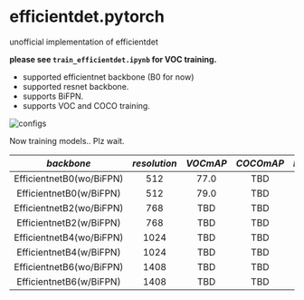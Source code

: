 # efficientdet.pytorch
unofficial implementation of efficientdet

**please see `train_efficientdet.ipynb` for VOC training.**

- supported efficientnet backbone (B0 for now)
- supported resnet backbone.
- supports BiFPN.
- supports VOC and COCO training.

![configs](https://miro.medium.com/max/678/1*hGTQY4XHbAtPch7nLEp12g.png)

Now training models.. Plz wait.

|*backbone*|*resolution*|*VOCmAP*    |*COCOmAP*|*Inference[ms]*|*model*|
|:------:|:------------:|:----------:|:-------:|:-------------:|:-----:|
|EfficientnetB0(wo/BiFPN)|512      |77.0       |TBD         |               |       |
|EfficientnetB0(w/BiFPN) |512      |79.0       |TBD         |               |       |
|EfficientnetB2(wo/BiFPN)|768      |TBD       |TBD         |               |       |
|EfficientnetB2(w/BiFPN) |768      |TBD       |TBD         |               |       |
|EfficientnetB4(wo/BiFPN)|1024      |TBD       |TBD         |               |       |
|EfficientnetB4(w/BiFPN) |1024      |TBD       |TBD         |               |       |
|EfficientnetB6(wo/BiFPN)|1408      |TBD       |TBD         |               |       |
|EfficientnetB6(w/BiFPN) |1408      |TBD       |TBD         |               |       |
